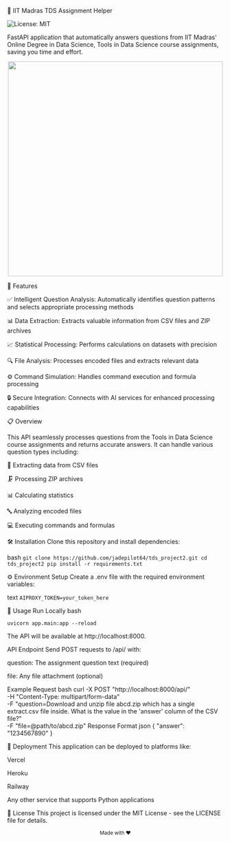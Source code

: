 🧠 IIT Madras TDS Assignment Helper

![License: MIT](https://img.shields.io/badge/License-MIT-greenmg.shields.io/badge/Pythomg.shields.io/badge/FastAPIul)

FastAPI application that automatically answers questions from IIT Madras' Online Degree in Data Science, Tools in Data Science course assignments, saving you time and effort.

<p align="center"> <img src="https://user-images.githubusercontent.com/74038190/212257468-1e9a91c1-b626-4baa-b15d-5c385dfa7ed2.gif" width="500"> </p>

🚀 Features

✅ Intelligent Question Analysis: Automatically identifies question patterns and selects appropriate processing methods

📊 Data Extraction: Extracts valuable information from CSV files and ZIP archives

📈 Statistical Processing: Performs calculations on datasets with precision

🔍 File Analysis: Processes encoded files and extracts relevant data

⚙️ Command Simulation: Handles command execution and formula processing

🔒 Secure Integration: Connects with AI services for enhanced processing capabilities

📋 Overview

This API seamlessly processes questions from the Tools in Data Science course assignments and returns accurate answers. It can handle various question types including:

📁 Extracting data from CSV files

🗜️ Processing ZIP archives

📊 Calculating statistics

🔤 Analyzing encoded files

💻 Executing commands and formulas

🛠️ Installation
Clone this repository and install dependencies:

bash
`git clone https://github.com/jadepilot64/tds_project2.git
cd tds_project2
pip install -r requirements.txt`

⚙️ Environment Setup
Create a .env file with the required environment variables:

text
`AIPROXY_TOKEN=your_token_here`

📝 Usage
Run Locally
bash

`uvicorn app.main:app --reload`

The API will be available at http://localhost:8000.

API Endpoint
Send POST requests to /api/ with:

question: The assignment question text (required)

file: Any file attachment (optional)

Example Request
bash
curl -X POST "http://localhost:8000/api/" \
  -H "Content-Type: multipart/form-data" \
  -F "question=Download and unzip file abcd.zip which has a single extract.csv file inside. What is the value in the 'answer' column of the CSV file?" \
  -F "file=@path/to/abcd.zip"
Response Format
json
{
  "answer": "1234567890"
}

🚀 Deployment
This application can be deployed to platforms like:

Vercel

Heroku

Railway

Any other service that supports Python applications

📄 License
This project is licensed under the MIT License - see the LICENSE file for details.

<p align="center"> <sub>Made with ❤️</sub> </p>